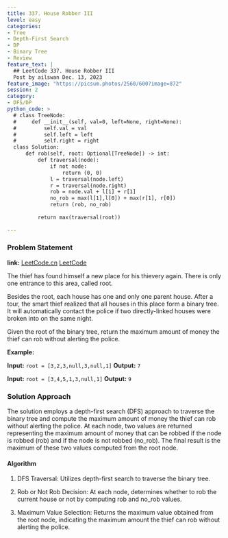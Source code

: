 ```yaml
---
title: 337. House Robber III
level: easy
categories:
- Tree
- Depth-First Search
- DP
- Binary Tree
- Review
feature_text: |
  ## LeetCode 337. House Robber III
  Post by ailswan Dec. 13, 2023
feature_image: "https://picsum.photos/2560/600?image=872"
session: 2
category:
- DFS/DP
python_code: >
  # class TreeNode:
  #     def __init__(self, val=0, left=None, right=None):
  #         self.val = val
  #         self.left = left
  #         self.right = right
  class Solution:
      def rob(self, root: Optional[TreeNode]) -> int:
          def traversal(node):
              if not node:
                  return (0, 0)
              l = traversal(node.left)
              r = traversal(node.right)
              rob = node.val + l[1] + r[1]
              no_rob = max(l[1],l[0]) + max(r[1], r[0])
              return (rob, no_rob)
            
          return max(traversal(root))
               
---
```


### Problem Statement
**link:**
[LeetCode.cn](https://leetcode.cn/problems/house-robber-iii/)
[LeetCode](https://leetcode.com/problems/house-robber-iii/)

The thief has found himself a new place for his thievery again. There is only one entrance to this area, called root.

Besides the root, each house has one and only one parent house. After a tour, the smart thief realized that all houses in this place form a binary tree. It will automatically contact the police if two directly-linked houses were broken into on the same night.

Given the root of the binary tree, return the maximum amount of money the thief can rob without alerting the police.
 
**Example:**

**Input:** `root = [3,2,3,null,3,null,1]`
**Output:** `7`
 
**Input:** `root = [3,4,5,1,3,null,1]`
**Output:** `9`

### Solution Approach
The solution employs a depth-first search (DFS) approach to traverse the binary tree and compute the maximum amount of money the thief can rob without alerting the police. At each node, two values are returned representing the maximum amount of money that can be robbed if the node is robbed (rob) and if the node is not robbed (no_rob). The final result is the maximum of these two values computed from the root node.

#### Algorithm
1. DFS Traversal: Utilizes depth-first search to traverse the binary tree.

2. Rob or Not Rob Decision: At each node, determines whether to rob the current house or not by computing rob and no_rob values.

3. Maximum Value Selection: Returns the maximum value obtained from the root node, indicating the maximum amount the thief can rob without alerting the police.